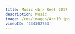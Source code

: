 ```yaml
---
title: Music <br> Reel 2017
description: Music
image: /cms/images/Arc10.jpg
vimeoID: '234302753'
---
```

























